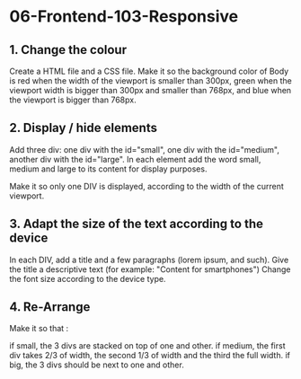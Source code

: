 # 06-Frontend-103-Responsive

## 1. Change the colour
Create a HTML file and a CSS file. Make it so the background color of Body is red when the width of the viewport is smaller than 300px, green when the viewport width is bigger than 300px and smaller than 768px, and blue when the viewport is bigger than 768px.

## 2. Display / hide elements
Add three div: one div with the id="small", one div with the id="medium", another div with the id="large". In each element add the word small, medium and large to its content for display purposes.

Make it so only one DIV is displayed, according to the width of the current viewport.

## 3. Adapt the size of the text according to the device
In each DIV, add a title and a few paragraphs (lorem ipsum, and such). Give the title a descriptive text (for example: "Content for smartphones") Change the font size according to the device type.

## 4. Re-Arrange
Make it so that :

if small, the 3 divs are stacked on top of one and other.
if medium, the first div takes 2/3 of width, the second 1/3 of width and the third the full width.
if big, the 3 divs should be next to one and other.